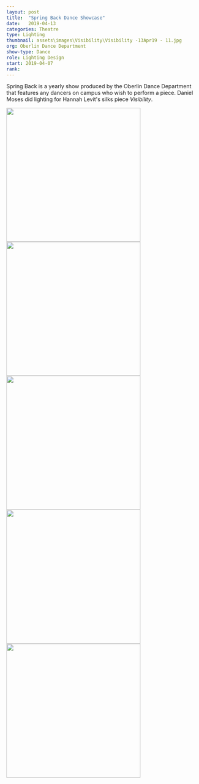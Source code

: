 ```yaml
---
layout: post
title:  "Spring Back Dance Showcase"
date:   2019-04-13
categories: Theatre
type: Lighting
thumbnail: assets\images\Visibility\Visibility -13Apr19 - 11.jpg
org: Oberlin Dance Department
show-type: Dance
role: Lighting Design
start: 2019-04-07
rank: 
---
```


Spring Back is a yearly show produced by the Oberlin Dance Department that features any dancers on campus who wish to perform a piece. Daniel Moses did lighting for Hannah Levit's silks piece *Visibility*.

<img src='\assets\images\Visibility\Visibility -13Apr19 - 11.jpg' width='350'>
<img src='\assets\images\Visibility\Visibility -13Apr19 - 10.jpg' width='350'>
<img src='\assets\images\Visibility\Visibility -13Apr19 - 15.jpg' width='350'>
<img src='\assets\images\Visibility\Visibility -13Apr19 - 19.jpg' width='350'>
<img src='\assets\images\Visibility\Visibility -13Apr19 - 25.jpg' width='350'>
